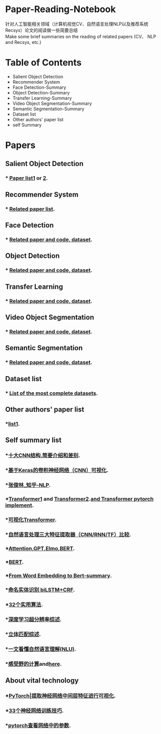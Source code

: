 # Paper-Reading-Notebook
针对人工智能相关领域（计算机视觉CV、自然语言处理NLP以及推荐系统Recsys）论文的阅读做一些简要总结        
Make some brief summaries on the reading of related papers (CV、 NLP and Recsys, etc.)     

# Table of Contents
* Salient Object Detection
* Recommender System
* Face Detection-Summary
* Object Detection-Summary
* Transfer Learning-Summary
* Video Object Segmentation-Summary
* Semantic Segmentation-Summary
* Dataset list 
* Other authors' paper list
* self Summary


# Papers

## Salient Object Detection
### * [Paper list1](https://github.com/jiwei0921/SOD-CNNs-based-code-summary-) or [2](https://github.com/ArcherFMY/Paper_Reading_List).


## Recommender System

### * [Related paper list](https://github.com/hongleizhang/RSPapers).

## Face Detection

### * [Related paper and code, dataset](https://github.com/ChanChiChoi/awesome-Face_Recognition).

## Object Detection

### * [Related paper and code, dataset](https://handong1587.github.io/deep_learning/2015/10/09/object-detection.html).

## Transfer Learning

### * [Related paper and code, dataset](https://github.com/artix41/awesome-transfer-learning).

## Video Object Segmentation

### * [Related paper and code, dataset](https://github.com/ArcherFMY/Paper_Reading_List/blob/master/Video-02-Video-Object-Segmentation.md).

## Semantic Segmentation

### * [Related paper and code, dataset](https://github.com/mrgloom/awesome-semantic-segmentation).

## Dataset list

### * [List of the most complete datasets](https://www.datasetlist.com).

## Other authors' paper list

### *[list1](https://github.com/xw-hu/Reading-List).

## Self summary list

### *[十大CNN结构,简要介绍和差别](https://mp.weixin.qq.com/s/_e6H7IDrdbmdmOBjgIHApQ).
### *[基于Keras的卷积神经网络（CNN）可视化](https://blog.csdn.net/weiwei9363/article/details/79112872).
### *[张俊林_知乎-NLP](https://www.zhihu.com/people/zhang-jun-lin-76/posts).
### *[Transformer1](https://jalammar.github.io/illustrated-transformer/) and [Transformer2](http://nlp.seas.harvard.edu/2018/04/03/attention.html).[and Transformer pytorch implement](https://blog.csdn.net/stupid_3/article/details/83184691).
### *[可视化Transformer](https://zhuanlan.zhihu.com/p/54356280).
### *[自然语言处理三大特征提取器（CNN/RNN/TF）比较](https://zhuanlan.zhihu.com/p/54743941).
### *[Attention,GPT,Elmo,BERT](https://blog.csdn.net/weixin_42446330/article/details/86710838).
### *[BERT](https://www.cnblogs.com/rucwxb/p/10277217.html).
### *[From Word Embedding to Bert-summary](https://zhuanlan.zhihu.com/p/49271699?utm_source=wechat_session&utm_medium=social&from=groupmessage&isappinstalled=0).
### *[命名实体识别 biLSTM+CRF](https://blog.csdn.net/xxzhix/article/details/81514040).
### *[32个实用算法](https://mp.weixin.qq.com/s/8Y_1Ky1CBjOpA1PZUTBVEA).
### *[深度学习超分辨率综述](https://mp.weixin.qq.com/s/G55dxHfMYxWzjz4_8YnUaw).
### *[立体匹配综述](https://mp.weixin.qq.com/s/cOHAQX12k19eogxfpk95tA).
### *[一文看懂自然语言理解(NLU)](https://mp.weixin.qq.com/s/dHZTdN6RHdUpmaCcGfxwBA).
### *[感受野的计算](https://cloud.tencent.com/developer/article/1179175)and[here](https://blog.csdn.net/Kerrwy/article/details/82430530).
## About vital technology
### *[PyTorch|提取神经网络中间层特征进行可视化](https://www.jianshu.com/p/2fe73baa09b8?utm_source=oschina-app).   
### *[33个神经网络训练技巧](https://mp.weixin.qq.com/s/GPNE2MZt-875nQZYRSF5YQ).    
### *[pytorch查看网络中的参数](https://blog.csdn.net/appleml/article/details/81000301).   

